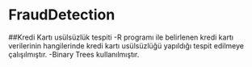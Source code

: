 # FraudDetection
##Kredi Kartı usülsüzlük tespiti
-R programı ile belirlenen kredi kartı verilerinin hangilerinde kredi kartı usülsüzlüğü yapıldığı tespit edilmeye çalışılmıştır.
-Binary Trees kullanılmıştır.
